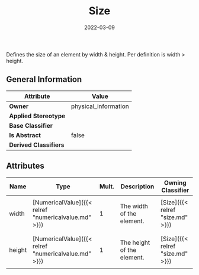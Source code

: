 ﻿---
title: Size
toc: false
type: specs
date: "2022-03-09"
draft: false
specification: VEC
version: 2.0.0
documentType: "Recommendation"
elementType: Class
classes:
  - Size
menu_name: vec-2.0.0
---
<p> Defines the size of an element by width &amp; height. Per definition is width &gt; height.      </p>

## General Information

| Attribute               | Value |
|-------------------------|-------|
| **Owner**               | physical_information |
| **Applied Stereotype**  |   |
| **Base Classifier**     |   |
| **Is Abstract**         | false |
| **Derived Classifiers** |   |

## Attributes
|  Name  |  Type  |  Mult.  |  Description  |  Owning Classifier  |
|--------|--------|---------|---------------|--------------|
|width | [NumericalValue]({{< relref "numericalvalue.md" >}}) | 1 | <p> The width of the element.      </p> | [Size]({{< relref "size.md" >}}) |
|height | [NumericalValue]({{< relref "numericalvalue.md" >}}) | 1 | <p>The height of the element. </p> | [Size]({{< relref "size.md" >}}) |

